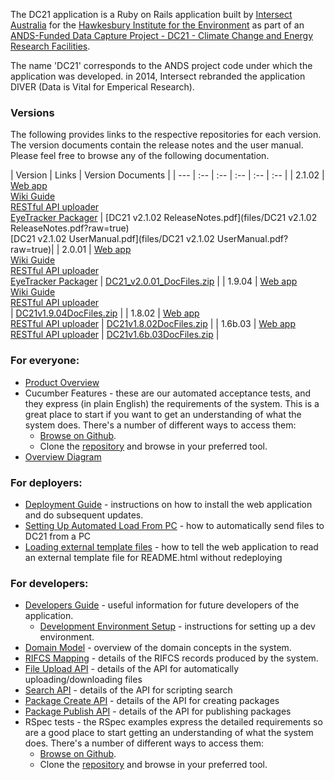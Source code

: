The DC21 application is a Ruby on Rails application built by [Intersect Australia](http://www.intersect.org.au/) for the [Hawkesbury Institute for the Environment]( http://www.uws.edu.au/hie/hie) as part of an [ANDS-Funded Data Capture Project - DC21 - Climate Change and Energy Research Facilities](http://projects.ands.org.au/id/DC21).

The name 'DC21' corresponds to the ANDS project code under which the application was developed. in 2014, Intersect rebranded the application DIVER (Data is Vital for Emperical Research).

### Versions
The following provides links to the respective repositories for each version.
The version documents contain the release notes and the user manual.
Please feel free to browse any of the following documentation.

| Version | Links |  Version Documents |
| --- | :-- | :-- | :-- | :-- | :-- |
| 2.1.02 | [Web app](https://github.com/IntersectAustralia/dc21/tree/2.1.02) <br> [ Wiki Guide](https://github.com/IntersectAustralia/dc21-doc/tree/2.1.02/README.md)  <br> [RESTful API uploader](https://github.com/IntersectAustralia/restful-api-uploader/tree/2.1.02)  <br> [EyeTracker Packager](https://github.com/IntersectAustralia/dc21-eyetracker-packager/tree/2.1.02) | [DC21 v2.1.02 ReleaseNotes.pdf](files/DC21 v2.1.02 ReleaseNotes.pdf?raw=true) <br> [DC21 v2.1.02 UserManual.pdf](files/DC21 v2.1.02 UserManual.pdf?raw=true)|
| 2.0.01 | [Web app](https://github.com/IntersectAustralia/dc21/tree/2.0.01) <br> [ Wiki Guide](https://github.com/IntersectAustralia/dc21-doc/tree/2.0.01/README.md)  <br> [RESTful API uploader](https://github.com/IntersectAustralia/restful-api-uploader/tree/2.0.01)  <br> [EyeTracker Packager](https://github.com/IntersectAustralia/dc21-eyetracker-packager/tree/2.0.01) | [DC21_v2.0.01_DocFiles.zip](files/DC21_v2.0.01_DocFiles.zip?raw=true) |
| 1.9.04 | [Web app](https://github.com/IntersectAustralia/dc21/tree/1.9.04) <br> [ Wiki Guide](https://github.com/IntersectAustralia/dc21-doc/tree/1.9.04/README.md)  <br> [RESTful API uploader](https://github.com/IntersectAustralia/restful-api-uploader/tree/1.9.04)  <br> | [DC21v1.9.04DocFiles.zip](files/HIEv_v1.9.04DocFiles.zip?raw=true) |
| 1.8.02 | [Web app](https://github.com/IntersectAustralia/dc21/tree/1.8.02) <br> [RESTful API uploader](https://github.com/IntersectAustralia/restful-api-uploader/tree/1.8.02) | [DC21v1.8.02DocFiles.zip](files/HIEvv1.8.02DocFiles.zip?raw=true) |
| 1.6b.03 | [Web app](https://github.com/IntersectAustralia/dc21/tree/1.6b.03) <br> [RESTful API uploader](https://github.com/IntersectAustralia/restful-api-uploader/tree/1.6b.03) | [DC21v1.6b.03DocFiles.zip](files/DC21v1.6b.03DocFiles.zip?raw=true) |

### For everyone:
* [Product Overview](Product_Overview.md)
* Cucumber Features - these are our automated acceptance tests, and they express (in plain English) the requirements of the system. This is a great place to start if you want to get an understanding of what the system does. There's a number of different ways to access them:
  * [Browse on Github](https://github.com/IntersectAustralia/dc21/tree/2.0.01/features).
  * Clone the [repository](https://github.com/IntersectAustralia/dc21/) and browse in your preferred tool.
* [Overview Diagram](Overview_Diagram.md)

### For deployers:
* [Deployment Guide](Deployment_Guide.md) - instructions on how to install the web application and do subsequent updates.
* [Setting Up Automated Load From PC](Setting_Up_Automated_Load_From_PC.md) - how to automatically send files to DC21 from a PC
* [Loading external template files](Loading_External_Template_Files.md) - how to tell the web application to read an external template file for README.html without redeploying

###  For developers:
* [Developers Guide](Developers_Guide.md) - useful information for future developers of the application.
  * [Development Environment Setup](Development_Environment_Setup.md) - instructions for setting up a dev environment.
* [Domain Model](Domain_Model.md) - overview of the domain concepts in the system.
* [RIFCS Mapping](RIFCS_Mapping.md) - details of the RIFCS records produced by the system.
* [File Upload API](File_Upload_API.md) - details of the API for automatically uploading/downloading files
* [Search API](Search_API.md) - details of the API for scripting search
* [Package Create API](Package_Create_API.md) - details of the API for creating packages
* [Package Publish API](Package_Publish_API.md) - details of the API for publishing packages
* RSpec tests - the RSpec examples express the detailed requirements so are a good place to start getting an understanding of what the system does.  There's a number of different ways to access them:
  * [Browse on Github](https://github.com/IntersectAustralia/dc21/tree/2.0.01/spec).
  * Clone the [repository](https://github.com/IntersectAustralia/dc21) and browse in your preferred tool.
